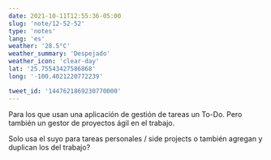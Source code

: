 ```yaml
---
date: 2021-10-11T12:55:36-05:00
slug: 'note/12-52-52'
type: 'notes'
lang: 'es'
weather: '28.5°C'
weather_summary: 'Despejado'
weather_icon: 'clear-day'
lat: '25.75543427586868'
long: '-100.4021220772239'

tweet_id: '1447621869230770000'
---
```

Para los que usan una aplicación de gestión de tareas un To-Do. Pero también un gestor de proyectos ágil en el trabajo.

Solo usa el suyo para tareas personales / side projects o también agregan y duplican los del trabajo?